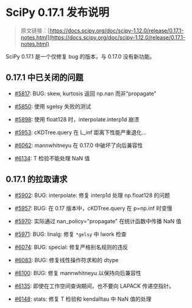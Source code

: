 # SciPy 0.17.1 发布说明

> 原文链接：[https://docs.scipy.org/doc/scipy-1.12.0/release/0.17.1-notes.html](https://docs.scipy.org/doc/scipy-1.12.0/release/0.17.1-notes.html)

SciPy 0.17.1 是一个仅修复 bug 的版本，与 0.17.0 没有新功能。

## 0.17.1 中已关闭的问题

+   [#5817](https://github.com/scipy/scipy/issues/5817): BUG: skew, kurtosis 返回 np.nan 而非“propagate”

+   [#5850](https://github.com/scipy/scipy/issues/5850): 使用 sgelsy 失败的测试

+   [#5898](https://github.com/scipy/scipy/issues/5898): 使用 float128 时，interpolate.interp1d 崩溃

+   [#5953](https://github.com/scipy/scipy/issues/5953): cKDTree.query 在 L_inf 距离下性能严重退化…

+   [#6062](https://github.com/scipy/scipy/issues/6062): mannwhitneyu 在 0.17.0 中破坏了向后兼容性

+   [#6134](https://github.com/scipy/scipy/issues/6134): T 检验不能处理 NaN 值

## 0.17.1 的拉取请求

+   [#5902](https://github.com/scipy/scipy/pull/5902): BUG: interpolate: 修复 interp1d 处理 np.float128 的问题

+   [#5957](https://github.com/scipy/scipy/pull/5957): BUG: 在 0.17 版本中，cKDTree.query 在 p=np.inf 时变慢

+   [#5970](https://github.com/scipy/scipy/pull/5970): 实际通过 nan_policy="propagate" 在统计函数中传播 NaN 值

+   [#5971](https://github.com/scipy/scipy/pull/5971): BUG: linalg: 修复 `*gelsy` 中 lwork 检查

+   [#6074](https://github.com/scipy/scipy/pull/6074): BUG: special: 修复严格别名规则的违反

+   [#6083](https://github.com/scipy/scipy/pull/6083): BUG: 修复线性操作符求和的 dtype

+   [#6100](https://github.com/scipy/scipy/pull/6100): BUG: 修复 mannwhitneyu 以保持向后兼容性

+   [#6135](https://github.com/scipy/scipy/pull/6135): 即使在工作空间查询期间，也不要向 LAPACK 传递空指针。

+   [#6148](https://github.com/scipy/scipy/pull/6148): stats: 修复 T 检验和 kendalltau 中 NaN 值的处理
